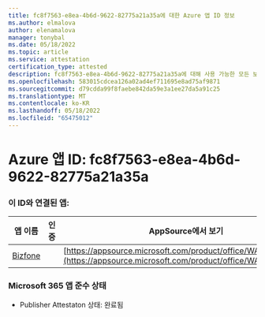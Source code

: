 ```yaml
---
title: fc8f7563-e8ea-4b6d-9622-82775a21a35a에 대한 Azure 앱 ID 정보
ms.author: elmalova
author: elenamalova
manager: tonybal
ms.date: 05/18/2022
ms.topic: article
ms.service: attestation
certification_type: attested
description: fc8f7563-e8ea-4b6d-9622-82775a21a35a에 대해 사용 가능한 모든 보안 및 규정 준수 정보입니다.
ms.openlocfilehash: 583015cdcea126a02ad4ef711695e8ad75af9871
ms.sourcegitcommit: d79cdda99f8faebe842da59e3a1ee27da5a91c25
ms.translationtype: MT
ms.contentlocale: ko-KR
ms.lasthandoff: 05/18/2022
ms.locfileid: "65475012"
---
```

# <a name="azure-app-id-fc8f7563-e8ea-4b6d-9622-82775a21a35a"></a>Azure 앱 ID: fc8f7563-e8ea-4b6d-9622-82775a21a35a


### <a name="apps-associated-with-this-id"></a>이 ID와 연결된 앱:
| **앱 이름** | **인증** | **AppSource에서 보기** |
|--------------|---------------|-----------------------|
| [Bizfone](../forward/WA200000874.md) |  | [https://appsource.microsoft.com/product/office/WA200000874](https://appsource.microsoft.com/product/office/WA200000874) |

### <a name="microsoft-365-app-compliance-status"></a>Microsoft 365 앱 준수 상태
- Publisher Attestaton 상태: 완료됨
